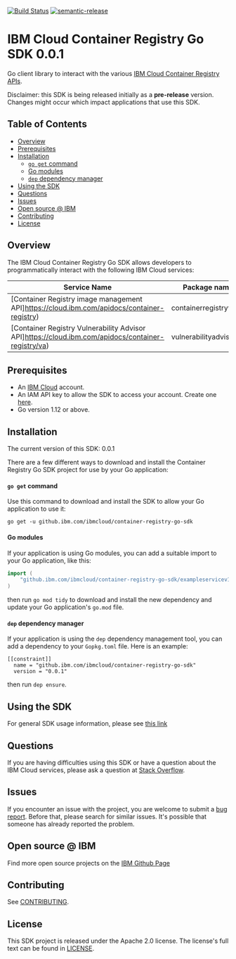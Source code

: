 [![Build Status](https://travis-ci.com/ibmcloud/container-registry-go-sdk.svg?token=eW5FVD71iyte6tTby8gr&branch=master)](https://travis.ibm.com/ibmcloud/container-registry-go-sdk.svg?token=eW5FVD71iyte6tTby8gr&branch=master)
[![semantic-release](https://img.shields.io/badge/%20%20%F0%9F%93%A6%F0%9F%9A%80-semantic--release-e10079.svg)](https://github.com/semantic-release/semantic-release)

# IBM Cloud Container Registry Go SDK 0.0.1
Go client library to interact with the various [IBM Cloud Container Registry APIs](https://cloud.ibm.com/apidocs?category=container-registry).

Disclaimer: this SDK is being released initially as a **pre-release** version.
Changes might occur which impact applications that use this SDK.

## Table of Contents
<!--
  The TOC below is generated using the `markdown-toc` node package.

      https://github.com/jonschlinkert/markdown-toc

  You should regenerate the TOC after making changes to this file.

      npx markdown-toc -i README.md
  -->

<!-- toc -->

- [Overview](#overview)
- [Prerequisites](#prerequisites)
- [Installation](#installation)
    + [`go get` command](#go-get-command)
    + [Go modules](#go-modules)
    + [`dep` dependency manager](#dep-dependency-manager)
- [Using the SDK](#using-the-sdk)
- [Questions](#questions)
- [Issues](#issues)
- [Open source @ IBM](#open-source--ibm)
- [Contributing](#contributing)
- [License](#license)

<!-- tocstop -->

## Overview

The IBM Cloud Container Registry Go SDK allows developers to programmatically interact with the following IBM Cloud services:

Service Name | Package name 
--- | --- 
[Container Registry image management API]https://cloud.ibm.com/apidocs/container-registry) | containerregistryv1
[Container Registry Vulnerability Advisor API]https://cloud.ibm.com/apidocs/container-registry/va) | vulnerabilityadvisorv3

## Prerequisites

[ibm-cloud-onboarding]: https://cloud.ibm.com/registration

* An [IBM Cloud][ibm-cloud-onboarding] account.
* An IAM API key to allow the SDK to access your account. Create one [here](https://cloud.ibm.com/iam/apikeys).
* Go version 1.12 or above.

## Installation
The current version of this SDK: 0.0.1

There are a few different ways to download and install the Container Registry Go SDK project for use by your
Go application:

#### `go get` command  
Use this command to download and install the SDK to allow your Go application to
use it:

```
go get -u github.ibm.com/ibmcloud/container-registry-go-sdk
```

#### Go modules  
If your application is using Go modules, you can add a suitable import to your
Go application, like this:

```go
import (
	"github.ibm.com/ibmcloud/container-registry-go-sdk/exampleservicev1"
)
```

then run `go mod tidy` to download and install the new dependency and update your Go application's
`go.mod` file.

#### `dep` dependency manager  
If your application is using the `dep` dependency management tool, you can add a dependency
to your `Gopkg.toml` file.  Here is an example:

```
[[constraint]]
  name = "github.ibm.com/ibmcloud/container-registry-go-sdk"
  version = "0.0.1"

```

then run `dep ensure`.

## Using the SDK
For general SDK usage information, please see [this link](https://github.com/IBM/ibm-cloud-sdk-common/blob/master/README.md)

## Questions

If you are having difficulties using this SDK or have a question about the IBM Cloud services,
please ask a question at 
[Stack Overflow](http://stackoverflow.com/questions/ask?tags=ibm-cloud).

## Issues
If you encounter an issue with the project, you are welcome to submit a
[bug report](https://github.ibm.com/ibmcloud/container-registry-go-sdk/issues).
Before that, please search for similar issues. It's possible that someone has already reported the problem.

## Open source @ IBM
Find more open source projects on the [IBM Github Page](http://ibm.github.io/)

## Contributing
See [CONTRIBUTING](CONTRIBUTING.md).

## License

This SDK project is released under the Apache 2.0 license.
The license's full text can be found in [LICENSE](LICENSE).
